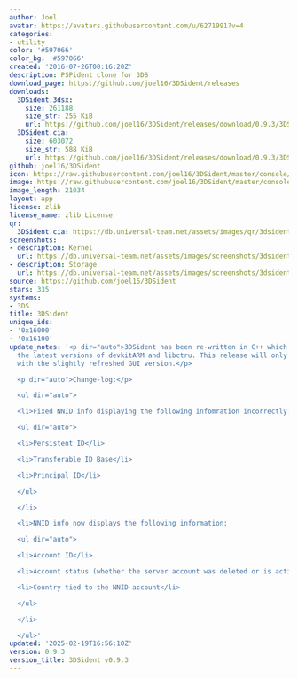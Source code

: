 ```yaml
---
author: Joel
avatar: https://avatars.githubusercontent.com/u/6271991?v=4
categories:
- utility
color: '#597066'
color_bg: '#597066'
created: '2016-07-26T00:16:20Z'
description: PSPident clone for 3DS
download_page: https://github.com/joel16/3DSident/releases
downloads:
  3DSident.3dsx:
    size: 261188
    size_str: 255 KiB
    url: https://github.com/joel16/3DSident/releases/download/0.9.3/3DSident.3dsx
  3DSident.cia:
    size: 603072
    size_str: 588 KiB
    url: https://github.com/joel16/3DSident/releases/download/0.9.3/3DSident.cia
github: joel16/3DSident
icon: https://raw.githubusercontent.com/joel16/3DSident/master/console/res/icon.png
image: https://raw.githubusercontent.com/joel16/3DSident/master/console/res/banner.png
image_length: 21034
layout: app
license: zlib
license_name: zlib License
qr:
  3DSident.cia: https://db.universal-team.net/assets/images/qr/3dsident-cia.png
screenshots:
- description: Kernel
  url: https://db.universal-team.net/assets/images/screenshots/3dsident/kernel.png
- description: Storage
  url: https://db.universal-team.net/assets/images/screenshots/3dsident/storage.png
source: https://github.com/joel16/3DSident
stars: 335
systems:
- 3DS
title: 3DSident
unique_ids:
- '0x16000'
- '0x16100'
update_notes: '<p dir="auto">3DSident has been re-written in C++ which makes use of
  the latest versions of devkitARM and libctru. This release will only be available
  with the slightly refreshed GUI version.</p>

  <p dir="auto">Change-log:</p>

  <ul dir="auto">

  <li>Fixed NNID info displaying the following infomration incorrectly:

  <ul dir="auto">

  <li>Persistent ID</li>

  <li>Transferable ID Base</li>

  <li>Principal ID</li>

  </ul>

  </li>

  <li>NNID info now displays the following information:

  <ul dir="auto">

  <li>Account ID</li>

  <li>Account status (whether the server account was deleted or is active)</li>

  <li>Country tied to the NNID account</li>

  </ul>

  </li>

  </ul>'
updated: '2025-02-19T16:56:10Z'
version: 0.9.3
version_title: 3DSident v0.9.3
---
```

